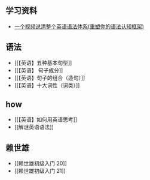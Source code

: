 
## 学习资料
- [一个视频说清整个英语语法体系(重塑你的语法认知框架)](https://www.bilibili.com/video/BV1r54y1m7gd?spm_id_from=333.851.b_7265706f7274466972737431.10)


## 语法
- [[【英语】五种基本句型]]
- [[【英语】 句子成分]]
- [[【英语】句子的组合（造句）]]
- [[【英语】十大词性（词类）]]


## how
- [[【英语】如何用英语思考]]
- [[解谜英语语法]]

## 赖世雄
- [[赖世雄初级入门 20]]
- [[赖世雄初级入门 21]]